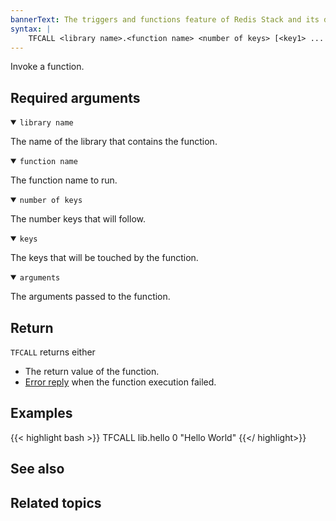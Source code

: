 ```yaml
---
bannerText: The triggers and functions feature of Redis Stack and its documentation are currently in preview, and only available in Redis Stack 7.2 RC3 or later. If you notice any errors, feel free to submit an issue to GitHub using the "Create new issue" link in the top right-hand corner of this page.
syntax: |
    TFCALL <library name>.<function name> <number of keys> [<key1> ... <keyn>] [<arg1> ... <argn>]
---
```


Invoke a function.

## Required arguments

<details open>
<summary><code>library name</code></summary>

The name of the library that contains the function.
</details>

<details open>
<summary><code>function name</code></summary>

The function name to run.
</details>

<details open>
<summary><code>number of keys</code></summary>

The number keys that will follow.
</details>

<details open>
<summary><code>keys</code></summary>

The keys that will be touched by the function.
</details>

<details open>
<summary><code>arguments</code></summary>

The arguments passed to the function.
</details>

## Return

`TFCALL` returns either

* The return value of the function.
* [Error reply](/docs/reference/protocol-spec/#resp-errors) when the function execution failed.

## Examples

{{< highlight bash >}}
TFCALL lib.hello 0
"Hello World"
{{</ highlight>}}

## See also

## Related topics
